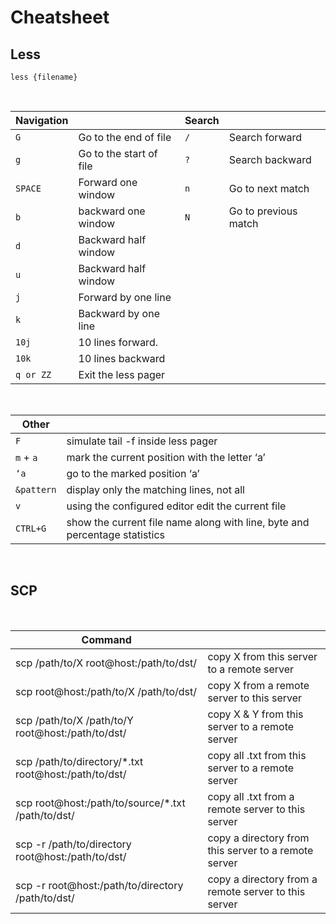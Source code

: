 # Cheatsheet

## Less


```less {filename}```

&nbsp;

Navigation    |                                 | Search | &nbsp;
--------------|---------------------------------|--------|----------------------
```G```       | Go to the end of file           |```/``` | Search forward
```g```       | Go to the start of file         |```?``` | Search backward
```SPACE```   | Forward one window              |```n``` | Go to next match
```b```       | backward one window             |```N``` | Go to previous match
```d```       | Backward half window            ||
```u```       | Backward half window            ||
```j```       | Forward by one line             ||
```k```       | Backward by one line            ||
```10j```     | 10 lines forward.               ||
```10k```     | 10 lines backward               ||
```q or ZZ``` | Exit the less pager             ||

&nbsp;
&nbsp;

Other          ||
---------------|---------------------------------------------------------------------------
```F```        | simulate tail -f inside less pager
```m``` + ```a```| mark the current position with the letter ‘a’
```‘a```       | go to the marked position ‘a’
```&pattern``` | display only the matching lines, not all
```v```        | using the configured editor edit the current file
```CTRL+G```   | show the current file name along with line, byte and percentage statistics

&nbsp;
&nbsp;

## SCP

&nbsp;

Command         ||
---------------|---------------------------------------------------------------------------------------------------------------
scp /path/to/X root@host:/path/to/dst/ | copy X from this server to a remote server
scp root@host:/path/to/X /path/to/dst/ | copy X from a remote server to this server
scp /path/to/X /path/to/Y root@host:/path/to/dst/ | copy X & Y from this server to a remote server
scp /path/to/directory/\*.txt root@host:/path/to/dst/ | copy all .txt from this server to a remote server
scp root@host:/path/to/source/\*.txt /path/to/dst/ | copy all .txt from a remote server to this server
scp -r /path/to/directory root@host:/path/to/dst/ | copy a directory from this server to a remote server
scp -r root@host:/path/to/directory /path/to/dst/ | copy a directory from a remote server to this server
